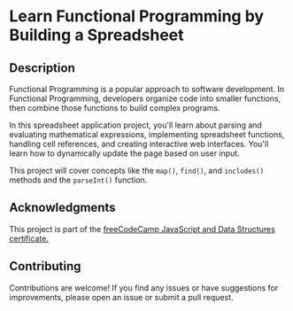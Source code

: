 # Learn Functional Programming by Building a Spreadsheet

## Description

Functional Programming is a popular approach to software development. In Functional Programming, developers organize code into smaller functions, then combine those functions to build complex programs.

In this spreadsheet application project, you'll learn about parsing and evaluating mathematical expressions, implementing spreadsheet functions, handling cell references, and creating interactive web interfaces. You'll learn how to dynamically update the page based on user input.

This project will cover concepts like the `map()`, `find()`, and `includes()` methods and the `parseInt()` function.

## Acknowledgments

This project is part of the [freeCodeCamp JavaScript and Data Structures certificate.](https://www.freecodecamp.org/learn/learn-javascript-algorithms-and-data-structures)

## Contributing

Contributions are welcome! If you find any issues or have suggestions for improvements, please open an issue or submit a pull request.
